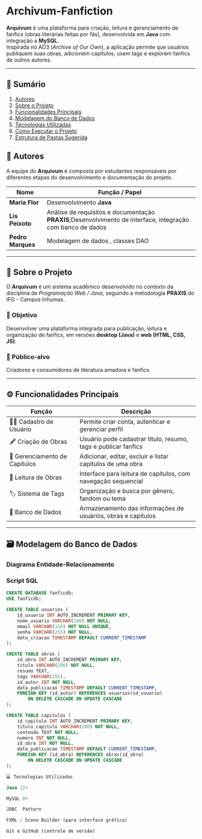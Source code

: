 # Archivum-Fanfiction

**Arquivum** é uma plataforma para criação, leitura e gerenciamento de fanfics (obras literárias feitas por fãs), desenvolvida em **Java** com integração a **MySQL**.  
Inspirada no AO3 (*Archive of Our Own*), a aplicação permite que usuários publiquem suas obras, adicionem capítulos, usem tags e explorem fanfics de outros autores.

---

## 🧩 Sumário
1. [Autores](#autores)  
2. [Sobre o Projeto](#sobre-o-projeto)  
3. [Funcionalidades Principais](#funcionalidades-principais)  
4. [Modelagem do Banco de Dados](#modelagem-do-banco-de-dados)  
5. [Tecnologias Utilizadas](#tecnologias-utilizadas)  
6. [Como Executar o Projeto](#como-executar-o-projeto)  
7. [Estrutura de Pastas Sugerida](#estrutura-de-pastas-sugerida)  



## 👥 Autores

A equipe do **Arquivum** é composta por estudantes responsáveis por diferentes etapas do desenvolvimento e documentação do projeto.

| Nome              | Função / Papel                                           |
| ----------------- | -------------------------------------------------------- |
| **Maria Flor**    | Desenvolvimento **Java**  |
| **Lis Peixoto**   | Análise de requisitos e documentação **PRAXIS**;Desenvolvimento de interface, integração com banco de dados|
| **Pedro Marques** | Modelagem de dados , classes DAO |

---

## 🧠 Sobre o Projeto
O **Arquivum** é um sistema acadêmico desenvolvido no contexto da disciplina de *Programação Web / Java*, seguindo a metodologia **PRAXIS** do IFG - Campus Inhumas.

### 🎯 Objetivo
Desenvolver uma plataforma integrada para publicação, leitura e organização de fanfics, em versões **desktop (Java)** e **web (HTML, CSS, JS)**.

### 🧍 Público-alvo
Criadores e consumidores de literatura amadora e fanfics.

---

## ⚙️ Funcionalidades Principais

| Função | Descrição |
|--------|------------|
| 🧑‍💻 Cadastro de Usuário | Permite criar conta, autenticar e gerenciar perfil |
| 🖋️ Criação de Obras | Usuário pode cadastrar título, resumo, tags e publicar fanfics |
| 📜 Gerenciamento de Capítulos | Adicionar, editar, excluir e listar capítulos de uma obra |
| 📖 Leitura de Obras | Interface para leitura de capítulos, com navegação sequencial |
| 🏷️ Sistema de Tags | Organização e busca por gênero, fandom ou tema |
| 💾 Banco de Dados | Armazenamento das informações de usuários, obras e capítulos |

---

## 🗃️ Modelagem do Banco de Dados

### Diagrama Entidade-Relacionamento


### Script SQL
```sql
CREATE DATABASE fanficdb;
USE fanficdb;

CREATE TABLE usuarios (
    id_usuario INT AUTO_INCREMENT PRIMARY KEY,
    nome_usuario VARCHAR(100) NOT NULL,
    email VARCHAR(150) NOT NULL UNIQUE,
    senha VARCHAR(255) NOT NULL,
    data_criacao TIMESTAMP DEFAULT CURRENT_TIMESTAMP
);

CREATE TABLE obras (
    id_obra INT AUTO_INCREMENT PRIMARY KEY,
    titulo VARCHAR(200) NOT NULL,
    resumo TEXT,
    tags VARCHAR(255),
    id_autor INT NOT NULL,
    data_publicacao TIMESTAMP DEFAULT CURRENT_TIMESTAMP,
    FOREIGN KEY (id_autor) REFERENCES usuarios(id_usuario)
        ON DELETE CASCADE ON UPDATE CASCADE
);

CREATE TABLE capitulos (
    id_capitulo INT AUTO_INCREMENT PRIMARY KEY,
    titulo_capitulo VARCHAR(200) NOT NULL,
    conteudo TEXT NOT NULL,
    numero INT NOT NULL,
    id_obra INT NOT NULL,
    data_publicacao TIMESTAMP DEFAULT CURRENT_TIMESTAMP,
    FOREIGN KEY (id_obra) REFERENCES obras(id_obra)
        ON DELETE CASCADE ON UPDATE CASCADE
);

💻 Tecnologias Utilizadas

Java 22+

MySQL 8+

JDBC  Pattern

FXML / Scene Builder (para interface gráfica)

Git e GitHub (controle de versão)

